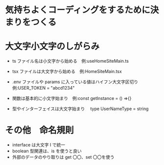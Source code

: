 # 気持ちよくコーディングをするために決まりをつくる

# 大文字小文字のしがらみ

- ts ファイル名は小文字から始める　例:useHomeSiteMain.ts
- tsx ファイルは大文字から始める　例:HomeSiteMain.tsx
- .env ファイルや params に入っている値はハイフン大文字区切り　 例:USER_TOKEN = "abcd1234"

- 関数は基本的に小文字始まり　例:const getInstance = () =>{}
- 型やインターフェイスは大文字始まり　 type UserNameType = string

# その他　命名規則

- interface は大文字 I で統一
- boolean 型関連は、is を使うと良い
- 外部のデータのやり取りは get 〇〇、set 〇〇を使う
